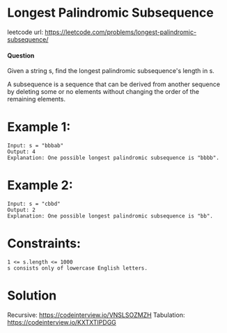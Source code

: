 # Longest Palindromic Subsequence
 
leetcode url: https://leetcode.com/problems/longest-palindromic-subsequence/
 
#### Question
Given a string s, find the longest palindromic subsequence's length in s.

A subsequence is a sequence that can be derived from another sequence by deleting some or no elements without changing the order of the remaining elements.

# Example 1:

```
Input: s = "bbbab"
Output: 4
Explanation: One possible longest palindromic subsequence is "bbbb".
 ```
 
 # Example 2:

```
Input: s = "cbbd"
Output: 2
Explanation: One possible longest palindromic subsequence is "bb".
```

# Constraints:

```
1 <= s.length <= 1000
s consists only of lowercase English letters.
 ```
 
# Solution
Recursive: https://codeinterview.io/VNSLSOZMZH
Tabulation: https://codeinterview.io/KXTXTIPDGG